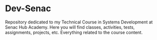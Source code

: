 # Dev-Senac
Repository dedicated to my Technical Course in Systems Development at Senac Hub Academy. Here you will find classes, activities, tests, assignments, projects, etc. Everything related to the course content.
